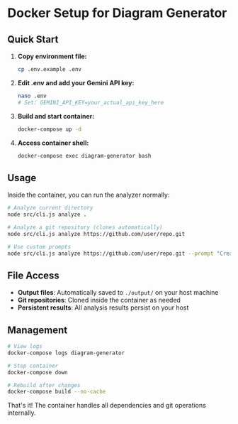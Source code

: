 # Docker Setup for Diagram Generator

## Quick Start

1. **Copy environment file:**
   ```bash
   cp .env.example .env
   ```

2. **Edit .env and add your Gemini API key:**
   ```bash
   nano .env
   # Set: GEMINI_API_KEY=your_actual_api_key_here
   ```

3. **Build and start container:**
   ```bash
   docker-compose up -d
   ```

4. **Access container shell:**
   ```bash
   docker-compose exec diagram-generator bash
   ```

## Usage

Inside the container, you can run the analyzer normally:

```bash
# Analyze current directory
node src/cli.js analyze .

# Analyze a git repository (clones automatically)
node src/cli.js analyze https://github.com/user/repo.git

# Use custom prompts
node src/cli.js analyze https://github.com/user/repo.git --prompt "Create a sequence diagram"
```

## File Access

- **Output files**: Automatically saved to `./output/` on your host machine
- **Git repositories**: Cloned inside the container as needed
- **Persistent results**: All analysis results persist on your host

## Management

```bash
# View logs
docker-compose logs diagram-generator

# Stop container
docker-compose down

# Rebuild after changes
docker-compose build --no-cache
```

That's it! The container handles all dependencies and git operations internally.
